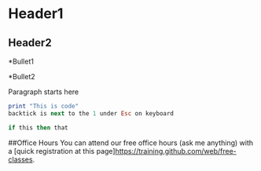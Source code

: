 # Header1


## Header2

*Bullet1

*Bullet2

Paragraph starts here

```  ruby
print "This is code"
backtick is next to the 1 under Esc on keyboard

if this then that
```

##Office Hours
You can attend our free office hours (ask me anything) with a [quick registration at this page]https://training.github.com/web/free-classes.
